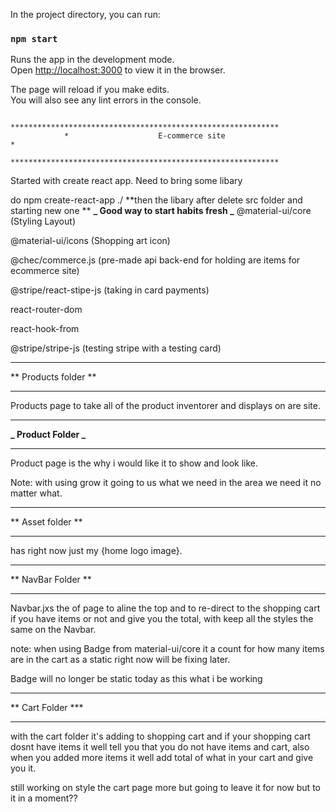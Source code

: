 In the project directory, you can run:

### `npm start`

Runs the app in the development mode.\
Open [http://localhost:3000](http://localhost:3000) to view it in the browser.

The page will reload if you make edits.\
You will also see any lint errors in the console.

                ************************************************************
                *                    E-commerce site                       *
                ************************************************************

Started with create react app. Need to bring some libary

do npm create-react-app ./ **then the libary after delete src folder and starting new one **
**_ Good way to start habits fresh _**
@material-ui/core (Styling Layout)

@material-ui/icons (Shopping art icon)

@chec/commerce.js (pre-made api back-end for holding are items for ecommerce site)

@stripe/react-stipe-js (taking in card payments)

react-router-dom

react-hook-from

@stripe/stripe-js (testing stripe with a testing card)

---

** Products folder **

---

Products page to take all of the product inventorer and displays on are site.

---

**_ Product Folder _**

---

Product page is the why i would like it to show and look like.

<!-- Note: something that cool with using Typography on bring in your product i and with commercejs.com in the description part it will bring in <p> tags i of them to get rid of them in the Typography of the description just do this <Typography dangerouslySetInnerHTML={{ __html: product.description}} and that should do it. Very Nice!! -->

Note: with using grow it going to us what we need in the area we need it no matter what.

---

** Asset folder **

---

has right now just my {home logo image}.

---

** NavBar Folder **

---

Navbar.jxs the of page to aline the top and to re-direct to the shopping cart if you have items or not and give you the total, with keep all the styles the same on the Navbar.

note: when using Badge from material-ui/core it a count for how many items are in the cart as a static right now will be fixing later.

Badge will no longer be static today as this what i be working

---

** Cart Folder \***

---

with the cart folder it's adding to shopping cart and if your shopping cart dosnt have items it well tell you that you do not have items and cart, also when you added more items it well add total of what in your cart and give you it.

still working on style the cart page more but going to leave it for now but to it in a moment??
